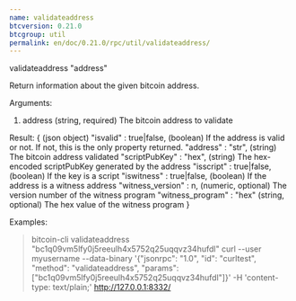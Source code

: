 ```yaml
---
name: validateaddress
btcversion: 0.21.0
btcgroup: util
permalink: en/doc/0.21.0/rpc/util/validateaddress/
---
```


validateaddress "address"

Return information about the given bitcoin address.

Arguments:
1. address    (string, required) The bitcoin address to validate

Result:
{                               (json object)
  "isvalid" : true|false,       (boolean) If the address is valid or not. If not, this is the only property returned.
  "address" : "str",            (string) The bitcoin address validated
  "scriptPubKey" : "hex",       (string) The hex-encoded scriptPubKey generated by the address
  "isscript" : true|false,      (boolean) If the key is a script
  "iswitness" : true|false,     (boolean) If the address is a witness address
  "witness_version" : n,        (numeric, optional) The version number of the witness program
  "witness_program" : "hex"     (string, optional) The hex value of the witness program
}

Examples:
> bitcoin-cli validateaddress "bc1q09vm5lfy0j5reeulh4x5752q25uqqvz34hufdl"
> curl --user myusername --data-binary '{"jsonrpc": "1.0", "id": "curltest", "method": "validateaddress", "params": ["bc1q09vm5lfy0j5reeulh4x5752q25uqqvz34hufdl"]}' -H 'content-type: text/plain;' http://127.0.0.1:8332/


